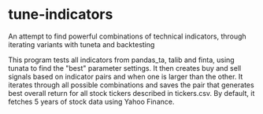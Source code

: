 # tune-indicators
An attempt to find powerful combinations of technical indicators, through iterating variants with tuneta and backtesting

This program tests all indicators from pandas_ta, talib and finta, using tunata to find the "best" parameter settings. It then creates buy and sell signals based on indicator pairs and when one is larger than the other. It iterates through all possible combinations and saves the pair that generates best overall return for all stock tickers described in tickers.csv. By default, it fetches 5 years of stock data using Yahoo Finance.

